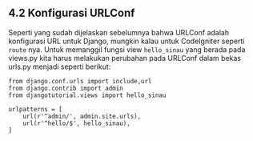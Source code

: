 ## 4.2 Konfigurasi URLConf

Seperti yang sudah dijelaskan sebelumnya bahwa URLConf adalah konfigurasi URL untuk Django, mungkin kalau untuk CodeIgniter seperti `route` nya. Untuk memanggil fungsi view `hello_sinau` yang berada pada views.py kita harus melakukan perubahan pada URLConf dalam bekas urls.py menjadi seperti berikut:

```
from django.conf.urls import include,url
from django.contrib import admin
from djangotutorial.views import hello_sinau

urlpatterns = [
    url(r'^admin/', admin.site.urls),
    url(r'^hello/$', hello_sinau),
]

```

